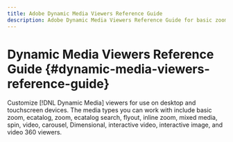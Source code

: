 ```yaml
---
title: Adobe Dynamic Media Viewers Reference Guide
description: Adobe Dynamic Media Viewers Reference Guide for basic zoom, ecatalog, zoom, ecatalog search, flyout, inline zoom, mixed media, spin, video, carousel, Dimensional, interactive video, interactive image, and video 360 viewers.
---
```


# Dynamic Media Viewers Reference Guide {#dynamic-media-viewers-reference-guide}

Customize [!DNL Dynamic Media] viewers for use on desktop and touchscreen devices. The media types you can work with include basic zoom, ecatalog, zoom, ecatalog search, flyout, inline zoom, mixed media, spin, video, carousel, Dimensional, interactive video, interactive image, and video 360 viewers.